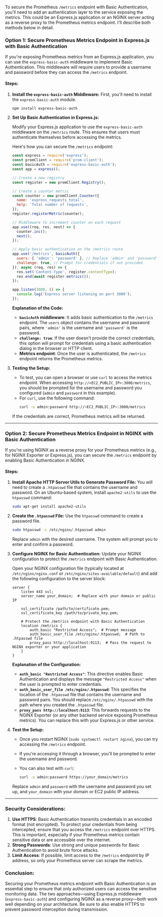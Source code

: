 To secure the Prometheus `/metrics` endpoint with Basic Authentication, you'll need to add an authentication layer to the service exposing the metrics. This could be an Express.js application or an NGINX server acting as a reverse proxy to the Prometheus metrics endpoint. I'll describe both methods below in detail.

### **Option 1: Secure Prometheus Metrics Endpoint in Express.js with Basic Authentication**

If you're exposing Prometheus metrics from an Express.js application, you can use the `express-basic-auth` middleware to implement Basic Authentication. This middleware will require users to provide a username and password before they can access the `/metrics` endpoint.

#### **Steps:**

1. **Install the `express-basic-auth` Middleware:**
   First, you'll need to install the `express-basic-auth` module.

   ```bash
   npm install express-basic-auth
   ```

2. **Set Up Basic Authentication in Express.js:**

   Modify your Express.js application to use the `express-basic-auth` middleware on the `/metrics` route. This ensures that users must authenticate themselves before accessing the metrics.

   Here's how you can secure the `/metrics` endpoint:

   ```javascript
   const express = require('express');
   const promClient = require('prom-client');
   const basicAuth = require('express-basic-auth');
   const app = express();

   // Create a new registry
   const register = new promClient.Registry();

   // Create a counter metric
   const counter = new promClient.Counter({
     name: 'express_requests_total',
     help: 'Total number of requests',
   });
   register.registerMetric(counter);

   // Middleware to increment counter on each request
   app.use((req, res, next) => {
     counter.inc();
     next();
   });

   // Apply basic authentication on the /metrics route
   app.use('/metrics', basicAuth({
     users: { 'admin': 'password' }, // Replace 'admin' and 'password' with your credentials
     challenge: true, // Prompt for credentials if not provided
   }), async (req, res) => {
     res.set('Content-Type', register.contentType);
     res.end(await register.metrics());
   });

   app.listen(3000, () => {
     console.log('Express server listening on port 3000');
   });
   ```

   **Explanation of the Code:**
   - **`basicAuth` middleware**: It adds basic authentication to the `/metrics` endpoint. The `users` object contains the username and password pairs, where `'admin'` is the username and `'password'` is the password.
   - **`challenge: true`**: If the user doesn't provide the correct credentials, this option will prompt for credentials using a basic authentication dialog in the browser or HTTP client.
   - **Metrics endpoint**: Once the user is authenticated, the `/metrics` endpoint returns the Prometheus metrics.

3. **Testing the Setup:**
   - To test, you can open a browser or use `curl` to access the metrics endpoint. When accessing `http://<EC2_PUBLIC_IP>:3000/metrics`, you should be prompted for the username and password you configured (`admin` and `password` in this example).
   - For `curl`, use the following command:
     ```bash
     curl -u admin:password http://<EC2_PUBLIC_IP>:3000/metrics
     ```

   If the credentials are correct, Prometheus metrics will be returned.

---

### **Option 2: Secure Prometheus Metrics Endpoint in NGINX with Basic Authentication**

If you're using NGINX as a reverse proxy for your Prometheus metrics (e.g., for NGINX Exporter or Express.js), you can secure the `/metrics` endpoint by enabling Basic Authentication in NGINX.

#### **Steps:**

1. **Install Apache HTTP Server Utils to Generate Password File:**
   You will need to create a `.htpasswd` file that contains the username and password. On an Ubuntu-based system, install `apache2-utils` to use the `htpasswd` command:

   ```bash
   sudo apt-get install apache2-utils
   ```

2. **Create the `.htpasswd` File:**
   Use the `htpasswd` command to create a password file.

   ```bash
   sudo htpasswd -c /etc/nginx/.htpasswd admin
   ```

   Replace `admin` with the desired username. The system will prompt you to enter and confirm a password.

3. **Configure NGINX for Basic Authentication:**
   Update your NGINX configuration to protect the `/metrics` endpoint with Basic Authentication.

   Open your NGINX configuration file (typically located at `/etc/nginx/nginx.conf` or `/etc/nginx/sites-available/default`) and add the following configuration to the server block:

   ```nginx
   server {
       listen 443 ssl;
       server_name your_domain;  # Replace with your domain or public IP

       ssl_certificate /path/to/certificate.pem;
       ssl_certificate_key /path/to/private_key.pem;

       # Protect the /metrics endpoint with Basic Authentication
       location /metrics {
           auth_basic "Restricted Access";  # Prompt message
           auth_basic_user_file /etc/nginx/.htpasswd;  # Path to .htpasswd file
           proxy_pass http://localhost:9113;  # Pass the request to NGINX exporter or your application
       }
   }
   ```

   **Explanation of the Configuration:**
   - **`auth_basic "Restricted Access"`**: This directive enables Basic Authentication and displays the message `"Restricted Access"` when the user is prompted to enter credentials.
   - **`auth_basic_user_file /etc/nginx/.htpasswd`**: This specifies the location of the `.htpasswd` file that contains the username and password pairs. You should replace `/etc/nginx/.htpasswd` with the path where you created the `.htpasswd` file.
   - **`proxy_pass http://localhost:9113`**: This forwards requests to the NGINX Exporter (or any other backend service exposing Prometheus metrics). You can replace this with your Express.js or other service.

4. **Test the Setup:**
   - Once you restart NGINX (`sudo systemctl restart nginx`), you can try accessing the `/metrics` endpoint.
   - If you're accessing it through a browser, you'll be prompted to enter the username and password.
   - You can also test with `curl`:

     ```bash
     curl -u admin:password https://your_domain/metrics
     ```

   Replace `admin` and `password` with the username and password you set up, and `your_domain` with your domain or EC2 public IP address.

---

### **Security Considerations:**
1. **Use HTTPS**: Basic Authentication transmits credentials in an encoded format (not encrypted). To protect your credentials from being intercepted, ensure that you access the `/metrics` endpoint over HTTPS. This is important, especially if your Prometheus metrics contain sensitive data or are accessible over the internet.
2. **Strong Passwords**: Use strong and unique passwords for Basic Authentication to avoid brute force attacks.
3. **Limit Access**: If possible, limit access to the `/metrics` endpoint by IP address, so only your Prometheus server can scrape the metrics.

### **Conclusion:**

Securing your Prometheus metrics endpoint with Basic Authentication is an essential step to ensure that only authorized users can access the sensitive monitoring data. The two approaches—using Express.js middleware (`express-basic-auth`) and configuring NGINX as a reverse proxy—both work well depending on your architecture. Be sure to also enable HTTPS to prevent password interception during transmission.
